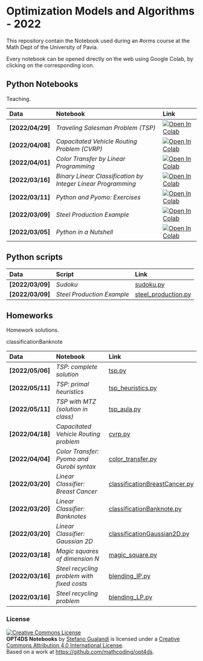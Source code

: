 # Optimization Models and Algorithms - 2022

This repository contain the Notebook used during an #orms course at the Math Dept of the University of Pavia.

Every notebook can be opened directly on the web using Google Colab, by clicking on the corresponding icon.

## Python Notebooks

Teaching.

| Data | Notebook | Link |
|:-|:-|:-|
|**[2022/04/29]**|*Traveling Salesman Problem (TSP)*|[![Open In Colab](https://colab.research.google.com/assets/colab-badge.svg)](https://colab.research.google.com/github/mathcoding/opt4ds/blob/master/notebooks/TSP.ipynb)|
|**[2022/04/08]**|*Capacitated Vehicle Routing Problem (CVRP)*|[![Open In Colab](https://colab.research.google.com/assets/colab-badge.svg)](https://colab.research.google.com/github/mathcoding/opt4ds/blob/master/notebooks/CVRP.ipynb)|
|**[2022/04/01]**|*Color Transfer by Linear Programming*|[![Open In Colab](https://colab.research.google.com/assets/colab-badge.svg)](https://colab.research.google.com/github/mathcoding/opt4ds/blob/master/notebooks/ColorTransfer.ipynb)|
|**[2022/03/16]**|*Binary Linear Classification by Integer Linear Programming*|[![Open In Colab](https://colab.research.google.com/assets/colab-badge.svg)](https://colab.research.google.com/github/mathcoding/opt4ds/blob/master/notebooks/LinearClassification.ipynb)|
|**[2022/03/11]**|*Python and Pyomo: Exercises*|[![Open In Colab](https://colab.research.google.com/assets/colab-badge.svg)](https://colab.research.google.com/github/mathcoding/opt4ds/blob/master/notebooks/Python_and_Pyomo.ipynb)|
|**[2022/03/09]**|*Steel Production Example*|[![Open In Colab](https://colab.research.google.com/assets/colab-badge.svg)](https://colab.research.google.com/github/mathcoding/opt4ds/blob/master/notebooks/Steel_Planning.ipynb)|
|**[2022/03/05]**|*Python in a Nutshell*|[![Open In Colab](https://colab.research.google.com/assets/colab-badge.svg)](https://colab.research.google.com/github/mathcoding/opt4ds/blob/master/notebooks/Python_in_a_Nutshell.ipynb)|


## Python scripts
| Data | Script | Link |
|:-|:-| :-|
|**[2022/03/09]**|*Sudoku*|[sudoku.py](https://github.com/mathcoding/opt4ds/blob/master/scripts/sudoku.py)|
|**[2022/03/09]**|*Steel Production Example*|[steel_production.py](https://github.com/mathcoding/opt4ds/blob/master/scripts/steel_production.py)|


## Homeworks
Homework solutions.

classificationBanknote

| Data | Notebook | Link |
|:-|:-|:-|
|**[2022/05/06]**|*TSP: complete solution*|[tsp.py](https://github.com/mathcoding/opt4ds/blob/master/scripts/tsp.py)|
|**[2022/05/11]**|*TSP: primal heuristics*|[tsp_heuristics.py](https://github.com/mathcoding/opt4ds/blob/master/scripts/tsp_heuristics.py)|
|**[2022/05/11]**|*TSP with MTZ (solution in class)*|[tsp_aula.py](https://github.com/mathcoding/opt4ds/blob/master/scripts/tsp_aula.py)|
|**[2022/04/18]**|*Capacitated Vehicle Routing problem*|[cvrp.py](https://github.com/mathcoding/opt4ds/blob/master/scripts/cvrp.py)|
|**[2022/04/04]**|*Color Transfer: Pyomo and Gurobi syntax*|[color_transfer.py](https://github.com/mathcoding/opt4ds/blob/master/scripts/color_transfer.py)|
|**[2022/03/20]**|*Linear Classifier: Breast Cancer*|[classificationBreastCancer.py](https://github.com/mathcoding/opt4ds/blob/master/scripts/classificationBreastCancer.py)|
|**[2022/03/20]**|*Linear Classifier: Banknotes*|[classificationBanknote.py](https://github.com/mathcoding/opt4ds/blob/master/scripts/classificationBanknote.py)|
|**[2022/03/20]**|*Linear Classifier: Gaussian 2D*|[classificationGaussian2D.py](https://github.com/mathcoding/opt4ds/blob/master/scripts/classificationGaussian2D.py)|
|**[2022/03/18]**|*Magic squares of dimension N*|[magic_square.py](https://github.com/mathcoding/opt4ds/blob/master/scripts/magic_square.py)|
|**[2022/03/16]**|*Steel recycling problem with fixed costs*|[blending_IP.py](https://github.com/mathcoding/opt4ds/blob/master/scripts/blending_IP.py)|
|**[2022/03/16]**|*Steel recycling problem*|[blending_LP.py](https://github.com/mathcoding/opt4ds/blob/master/scripts/blending_LP.py)|



### License
<a rel="license" href="http://creativecommons.org/licenses/by/4.0/"><img alt="Creative Commons License" style="border-width:0" src="https://i.creativecommons.org/l/by/4.0/88x31.png" /></a><br /><span xmlns:dct="http://purl.org/dc/terms/" property="dct:title"><b>OPT4DS Notebooks</b></span> by <a xmlns:cc="http://creativecommons.org/ns#" href="http://mate.unipv.it/gualandi" property="cc:attributionName" rel="cc:attributionURL">Stefano Gualandi</a> is licensed under a <a rel="license" href="http://creativecommons.org/licenses/by/4.0/">Creative Commons Attribution 4.0 International License</a>.<br />Based on a work at <a xmlns:dct="http://purl.org/dc/terms/" href="https://github.com/mathcoding/opt4ds" rel="dct:source">https://github.com/mathcoding/opt4ds</a>.
